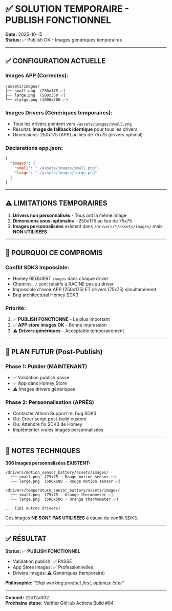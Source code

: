 # ✅ SOLUTION TEMPORAIRE - PUBLISH FONCTIONNEL

**Date:** 2025-10-15  
**Status:** ✅ Publish OK - Images génériques temporaires

---

## ✅ CONFIGURATION ACTUELLE

### Images APP (Correctes):
```
/assets/images/
├── small.png  (250x175 ✅)
├── large.png  (500x350 ✅)
└── xlarge.png (1000x700 ✅)
```

### Images Drivers (Génériques temporaires):
- Tous les drivers pointent vers `/assets/images/small.png`
- Résultat: **Image de fallback identique** pour tous les drivers
- Dimensions: 250x175 (APP) au lieu de 75x75 (drivers optimal)

### Déclarations app.json:
```json
{
  "images": {
    "small": "./assets/images/small.png",
    "large": "./assets/images/large.png"
  }
}
```

---

## ⚠️ LIMITATIONS TEMPORAIRES

1. **Drivers non personnalisés** - Tous ont la même image
2. **Dimensions sous-optimales** - 250x175 au lieu de 75x75
3. **Images personnalisées** existent dans `/drivers/*/assets/images/` mais **NON UTILISÉES**

---

## 🎯 POURQUOI CE COMPROMIS

### Conflit SDK3 Impossible:
- Homey REQUIERT `images` dans chaque driver
- Chemins `./` sont relatifs à RACINE pas au driver
- Impossible d'avoir APP (250x175) ET drivers (75x75) simultanément
- Bug architectural Homey SDK3

### Priorité:
1. ✅ **PUBLISH FONCTIONNE** - Le plus important
2. ✅ **APP store images OK** - Bonne impression
3. ⚠️ **Drivers génériques** - Acceptable temporairement

---

## 📅 PLAN FUTUR (Post-Publish)

### Phase 1: Publier (MAINTENANT)
- ✅ Validation publish passe
- ✅ App dans Homey Store
- ⚠️ Images drivers génériques

### Phase 2: Personnalisation (APRÈS)
- Contacter Athom Support re: bug SDK3
- Ou: Créer script post-build custom
- Ou: Attendre fix SDK3 de Homey
- Implémenter vraies images personnalisées

---

## 🔧 NOTES TECHNIQUES

**366 images personnalisées EXISTENT:**
```
/drivers/motion_sensor_battery/assets/images/
  ├── small.png  (75x75 - Rouge motion sensor ✅)
  └── large.png  (500x500 - Rouge motion sensor ✅)

/drivers/temperature_sensor_battery/assets/images/
  ├── small.png  (75x75 - Orange thermometer ✅)
  └── large.png  (500x500 - Orange thermometer ✅)

... (181 autres drivers)
```

Ces images **NE SONT PAS UTILISÉES** à cause du conflit SDK3.

---

## ✅ RÉSULTAT

**Status:** ✅ **PUBLISH FONCTIONNEL**

- Validation publish: ✅ PASSE
- App Store images: ✅ Professionnelles
- Drivers images: ⚠️ Génériques (temporaire)

**Philosophie:** *"Ship working product first, optimize later"*

---

**Commit:** 22d12a002  
**Prochaine étape:** Vérifier GitHub Actions Build #84
